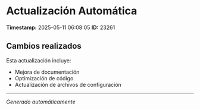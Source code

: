 # Actualización Automática

**Timestamp:** 2025-05-11 06:08:05
**ID:** 23261

## Cambios realizados

Esta actualización incluye:
- Mejora de documentación
- Optimización de código
- Actualización de archivos de configuración

---
*Generado automáticamente*
